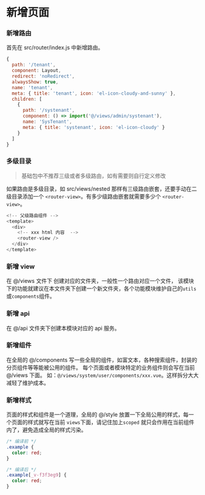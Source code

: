 # 新增页面

### 新增路由

首先在 src/router/index.js 中新增路由。

```js
{
  path: '/tenant',
  component: Layout,
  redirect: 'noRedirect',
  alwaysShow: true,
  name: 'tenant',
  meta: { title: 'tenant', icon: 'el-icon-cloudy-and-sunny' },
  children: [
    {
      path: '/systenant',
      component: () => import('@/views/admin/systenant'),
      name: 'SysTenant',
      meta: { title: 'systenant', icon: 'el-icon-cloudy' }
    }
  ]
}
```

### 多级目录

> 基础包中不推荐三级或者多级路由，如有需要则自行定义修改

如果路由是多级目录，如 src/views/nested 那样有三级路由嵌套，还要手动在二级目录添加一个 `<router-view>`。有多少级路由嵌套就需要多少个 `<router-view>`。

```js
<!-- 父级路由组件 -->
<template>
  <div>
    <!-- xxx html 内容  -->
    <router-view />
  </div>
</template>
```

### 新增 view

在 @/views 文件下 创建对应的文件夹，一般性一个路由对应一个文件，
该模块下的功能就建议在本文件夹下创建一个新文件夹，各个功能模块维护自己的`utils`或`components`组件。

### 新增 api

在 @/api 文件夹下创建本模块对应的 api 服务。

### 新增组件

在全局的 @/components 写一些全局的组件，如富文本，各种搜索组件，封装的分页组件等等能被公用的组件。
每个页面或者模块特定的业务组件则会写在当前 @/views 下面。
如：`@/views/system/user/components/xxx.vue`。这样拆分大大减轻了维护成本。

### 新增样式

页面的样式和组件是一个道理，全局的 @/style 放置一下全局公用的样式，每一个页面的样式就写在当前 `views`下面，请记住加上`scoped` 就只会作用在当前组件内了，避免造成全局的样式污染。

```css
/* 编译前 */
.example {
  color: red;
}

/* 编译后 */
.example[_v-f3f3eg9] {
  color: red;
}
```
